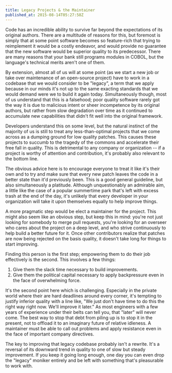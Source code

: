 ```yaml
---
title: Legacy Projects & the Maintainer
published_at: 2015-08-14T05:27:58Z
---
```


Code has an incredible ability to survive far beyond the expectations of its
original authors. There are a multitude of reasons for this, but foremost is
simply that at some point software becomes so feature-rich that trying to
reimplement it would be a costly endeavor, and would provide no guarantee that
the new software would be superior quality to its predecessor. There are many
reasons that your bank still programs modules in COBOL, but the language's
technical merits aren't one of them.

By extension, almost all of us will at some point (as we start a new job or
take over maintenance of an open-source project) have to work in a codebase
that we would consider to be "legacy", a term that we apply because in our
minds it's not up to the same exacting standards that we would demand were we
to build it again today. Simultaneously though, most of us understand that this
is a falsehood; poor quality software rarely got the way it is due to malicious
intent or sheer incompetence by its original authors, but rather from slow
degradation over time as it continued to accumulate new capabilities that
didn't fit well into the original framework.

Developers understand this on some level, but the natural instinct of the
majority of us is still to treat any less-than-optimal projects that we come
across as a dumping ground for low quality patches. This causes these projects
to succumb to the tragedy of the commons and accelerate their free fall in
quality. This is detrimental to any company or organization -- if a project is
worthy of attention and contribution, it's probably also relevant to the bottom
line.

The obvious advice here is to encourage everyone to treat it like it's their
own and to try and make sure that every new patch leaves the code in a better
state than it'd previously been. This is a good general guideline, but also
simultaneously a platitude. Although unquestionably an admirable aim, a little
like the case of a popular summertime park that's left with excess trash at the
end of the day, it's unlikely that every developer in your organization will
take it upon themselves equally to help improve things.

A more pragmatic step would be elect a maintainer for the project. This might
also seem like an obvious step, but keep this in mind: you're not just looking
for somebody to merge pull requests, you're looking for an overseer who cares
about the project on a deep level, and who strive continuously to help build a
better future for it. Once other contributors realize that patches are now
being rejected on the basis quality, it doesn't take long for things to start
improving.

Finding this person is the first step; empowering them to do their job
effectively is the second. This involves a few things:

1. Give them the slack time necessary to build improvements.
2. Give them the political capital necessary to apply backpressure even in the
   face of overwhelming force.

It's the second point here which is challenging. Especially in the private
world where their are hard deadlines around every corner, it's tempting to
justify inferior quality with a line like, "We just don't have time to do this
the right way right now. We'll improve it later." As most engineers with a few
years of experience under their belts can tell you, that "later" will never
come.  The best way to stop that debt from piling up is to stop it in the
present, not to offload it to an imaginary future of relative idleness. A
maintainer must be able to call out problems and apply resistance even in the
face of important company directives.

The key to improving that legacy codebase probably isn't a rewrite. It's a
reversal of its downward trend in quality to one of slow but steady
improvement. If you keep it going long enough, one day you can even drop the
"legacy" moniker entirely and be left with something that's pleasurable to work
with.
